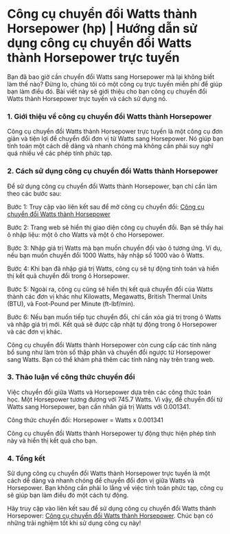 Công cụ chuyển đổi Watts thành Horsepower (hp) | Hướng dẫn sử dụng công cụ chuyển đổi Watts thành Horsepower trực tuyến
=======================================================================================================================

Bạn đã bao giờ cần chuyển đổi Watts sang Horsepower mà lại không biết làm thế nào? Đừng lo, chúng tôi có một công cụ trực tuyến miễn phí để giúp bạn làm điều đó. Bài viết này sẽ giới thiệu cho bạn công cụ chuyển đổi Watts thành Horsepower trực tuyến và cách sử dụng nó.

### 1. Giới thiệu về công cụ chuyển đổi Watts thành Horsepower

Công cụ chuyển đổi Watts thành Horsepower trực tuyến là một công cụ đơn giản và tiện lợi để chuyển đổi đơn vị từ Watts sang Horsepower. Nó giúp bạn tính toán một cách dễ dàng và nhanh chóng mà không cần phải suy nghĩ quá nhiều về các phép tính phức tạp.

### 2. Cách sử dụng công cụ chuyển đổi Watts thành Horsepower

Để sử dụng công cụ chuyển đổi Watts thành Horsepower, bạn chỉ cần làm theo các bước sau:

Bước 1: Truy cập vào liên kết sau để mở công cụ chuyển đổi: [Công cụ chuyển đổi Watts thành Horsepower](https://www.onlinecalculatorsfree.com/vi/convert/watts-to-horsepower.html)

Bước 2: Trang web sẽ hiển thị giao diện công cụ chuyển đổi. Bạn sẽ thấy hai ô nhập liệu: một ô cho Watts và một ô cho Horsepower.

Bước 3: Nhập giá trị Watts mà bạn muốn chuyển đổi vào ô tương ứng. Ví dụ, nếu bạn muốn chuyển đổi 1000 Watts, hãy nhập số 1000 vào ô Watts.

Bước 4: Khi bạn đã nhập giá trị Watts, công cụ sẽ tự động tính toán và hiển thị kết quả chuyển đổi trong ô Horsepower.

Bước 5: Ngoài ra, công cụ cũng sẽ hiển thị kết quả chuyển đổi của Watts thành các đơn vị khác như Kilowatts, Megawatts, British Thermal Units (BTU), và Foot-Pound per Minute (ft-lbf/min).

Bước 6: Nếu bạn muốn tiếp tục chuyển đổi, chỉ cần xóa giá trị trong ô Watts và nhập giá trị mới. Kết quả sẽ được cập nhật tự động trong ô Horsepower và các đơn vị khác.

Công cụ chuyển đổi Watts thành Horsepower còn cung cấp các tính năng bổ sung như làm tròn số thập phân và chuyển đổi ngược từ Horsepower sang Watts. Bạn có thể khám phá thêm các tính năng này trên trang web.

### 3. Thảo luận về công thức chuyển đổi

Việc chuyển đổi giữa Watts và Horsepower dựa trên các công thức toán học. Một Horsepower tương đương với 745.7 Watts. Vì vậy, để chuyển đổi từ Watts sang Horsepower, bạn cần nhân giá trị Watts với 0.001341.

Công thức chuyển đổi: Horsepower = Watts x 0.001341

Công cụ chuyển đổi Watts thành Horsepower tự động thực hiện phép tính này và hiển thị kết quả cho bạn.

### 4. Tổng kết

Sử dụng công cụ chuyển đổi Watts thành Horsepower trực tuyến là một cách dễ dàng và nhanh chóng để chuyển đổi đơn vị giữa Watts và Horsepower. Bạn không cần phải lo lắng về việc tính toán phức tạp, công cụ sẽ giúp bạn làm điều đó một cách tự động.

Hãy truy cập vào liên kết sau để sử dụng công cụ chuyển đổi Watts thành Horsepower: [Công cụ chuyển đổi Watts thành Horsepower](https://www.onlinecalculatorsfree.com/vi/convert/watts-to-horsepower.html). Chúc bạn có những trải nghiệm tốt khi sử dụng công cụ này!